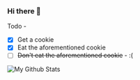 ### Hi there 👋


Todo -
 - [x] Get a cookie
 - [x] Eat the aforementioned cookie
 - [ ] ~~Don't eat the aforementioned cookie~~ - :(

![My Github Stats](https://github-readme-stats.vercel.app/api?username=shreyasm-dev&show_icons=true&theme=radical)
